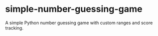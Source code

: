 # simple-number-guessing-game
A simple Python number guessing game with custom ranges and score tracking.
